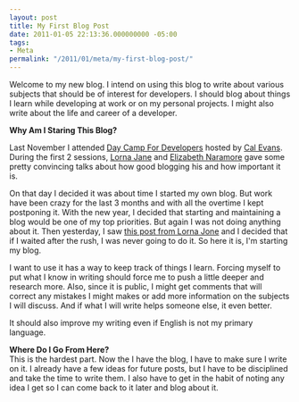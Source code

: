 ```yaml
---
layout: post
title: My First Blog Post
date: 2011-01-05 22:13:36.000000000 -05:00
tags:
- Meta
permalink: "/2011/01/meta/my-first-blog-post/"
---
```

Welcome to my new blog. I intend on using this blog to write about various subjects that should be of interest for developers. I should blog about things I learn while developing at work or on my personal projects. I might also write about the life and career of a developer.

**Why Am I Staring This Blog?**

Last November I attended [Day Camp For Developers](http://daycamp4developers.com/home/ "DC4D") hosted by [Cal Evans](http://blog.calevans.com/ "Cal Evans"). During the first 2 sessions, [Lorna Jane](http://www.lornajane.net/ "Lorna Jane") and [Elizabeth Naramore](http://www.naramore.net/blog/ "Elizabeth Naramore") gave some pretty convincing talks about how good blogging his and how important it is.

On that day I decided it was about time I started my own blog. But work have been crazy for the last 3 months and with all the overtime I kept postponing it. With the new year, I decided that starting and maintaining a blog would be one of my top priorities. But again I was not doing anything about it. Then yesterday, I saw [this post from Lorna Jone](http://www.lornajane.net/posts/2011/Make-Blogging-Your-New-Years-Resolution "MAKE BLOGGING YOUR NEW YEARS RESOLUTION") and I decided that if I waited after the rush, I was never going to do it. So here it is, I'm starting my blog.

I want to use it has a way to keep track of things I learn. Forcing myself to put what I know in writing should force me to push a little deeper and research more. Also, since it is public, I might get comments that will correct any mistakes I might makes or add more information on the subjects I will discuss. And if what I will write helps someone else, it even better.

It should also improve my writing even if English is not my primary language.

**Where Do I Go From Here?**  
This is the hardest part. Now the I have the blog, I have to make sure I write on it. I already have a few ideas for future posts, but I have to be disciplined and take the time to write them. I also have to get in the habit of noting any idea I get so I can come back to it later and blog about it.

